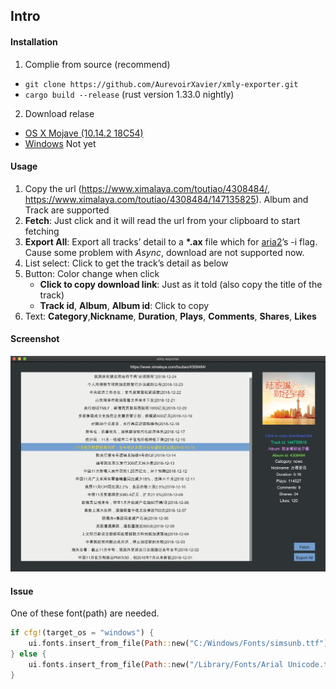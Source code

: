 ## Intro

#### Installation

1.  Complie from source (recommend)
   - `git clone https://github.com/AurevoirXavier/xmly-exporter.git`
   - `cargo build --release` (rust version 1.33.0 nightly)
2.  Download relase
   - [OS X Mojave (10.14.2 18C54)](https://github.com/AurevoirXavier/xmly-exporter/releases/download/1.0/xmly-exporter)
   - [Windows](#) Not yet

#### Usage

1. Copy the url (https://www.ximalaya.com/toutiao/4308484/, https://www.ximalaya.com/toutiao/4308484/147135825). Album and Track are supported
2. **Fetch**: Just click and it will read the url from your clipboard to start fetching
3. **Export All**: Export all tracks’ detail to a **\*.ax** file which for [aria2](https://aria2.github.io)’s -i flag. Cause some problem with *Async*, download are not supported now.
4. List select: Click to get the track’s detail as below
5. Button: Color change when click
   - **Click to copy download link**: Just as it told (also copy the title of the track)
   - **Track id**, **Album**, **Album id**: Click to copy
6. Text: **Category**,**Nickname**, **Duration**, **Plays**, **Comments**, **Shares**, **Likes**

#### Screenshot

![screenshot](demo.png)

#### Issue

One of these font(path) are needed.

```rust
if cfg!(target_os = "windows") {
    ui.fonts.insert_from_file(Path::new("C:/Windows/Fonts/simsunb.ttf")).unwrap();
} else {
    ui.fonts.insert_from_file(Path::new("/Library/Fonts/Arial Unicode.ttf")).unwrap();
}
```